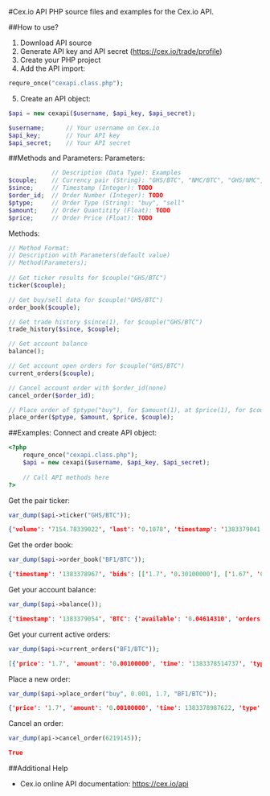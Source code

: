 #Cex.io API
PHP source files and examples for the Cex.io API.

##How to use?
1. Download API source
2. Generate API key and API secret (https://cex.io/trade/profile)
3. Create your PHP project
4. Add the API import:

```php
requre_once("cexapi.class.php");
```
5. Create an API object: 

```php
$api = new cexapi($username, $api_key, $api_secret);
```
```php
$username;		// Your username on Cex.io
$api_key;		// Your API key
$api_secret;	// Your API secret
```

##Methods and Parameters:
Parameters:

```php
			// Description (Data Type): Examples
$couple;	// Currency pair (String): "GHS/BTC", "NMC/BTC", "GHS/NMC", "BF1/BTC"
$since;		// Timestamp (Integer): TODO
$order_id;	// Order Number (Integer): TODO
$ptype;		// Order Type (String): "buy", "sell"
$amount;	// Order Quantitity (Float): TODO 
$price;		// Order Price (Float): TODO
```

Methods:

```php 
// Method Format:
// Description with Parameters(default value)
// Method(Parameters);
   
// Get ticker results for $couple("GHS/BTC")
ticker($couple);

// Get buy/sell data for $couple("GHS/BTC")
order_book($couple);

// Get trade history $since(1), for $couple("GHS/BTC") 
trade_history($since, $couple);

// Get account balance
balance();

// Get account open orders for $couple("GHS/BTC")
current_orders($couple);

// Cancel account order with $order_id(none)
cancel_order($order_id);

// Place order of $ptype("buy"), for $amount(1), at $price(1), for $couple("GHS/BTC").
place_order($ptype, $amount, $price, $couple);
```
 
##Examples:
Connect and create API object:
```php
<?php
	requre_once("cexapi.class.php");
	$api = new cexapi($username, $api_key, $api_secret);
	
	// Call API methods here
?>
```

Get the pair ticker:
```php
var_dump($api->ticker("GHS/BTC"));
```
```json
{'volume': '7154.78339022', 'last': '0.1078', 'timestamp': '1383379041', 'bid': '0.10778', 'high': '0.10799999', 'low': '0.10670076', 'ask': '0.10780000000000001'}
```

Get the order book:
```php
var_dump($api->order_book("BF1/BTC"));
```
```json
{'timestamp': '1383378967', 'bids': [['1.7', '0.30100000'], ['1.67', '0.00011000'], ['0.8', '0.02070000'], ['0.1002', '0.27748002'], ['0.1', '0.10000000'], ['0.011', '0.30500000'], ['0.009', '1.00000000'], ['0.00171', '0.00100000'], ['0.0012', '1.00000000'], ['0.00116819', '0.50000000'], ['0.001002', '33.00000000'], ['0.001001', '53.00000000'], ['0.001', '3.00000000'], ['0.00097626', '36.00000000'], ['0.0006', '85.00000000'], ['0.00058409', '0.50000000'], ['0.0004889', '0.06823960'], ['0.0003', '1.00000000'], ['0.00029204', '0.90000000'], ['0.0001', '101.00000000']], 'asks': []}
```

Get your account balance:
```php      
var_dump($api->balance());
```
```json
{'timestamp': '1383379054', 'BTC': {'available': '0.04614310', 'orders': '0.00170000'}, 'GHS': {'available': '0.02000000'}}
```

Get your current active orders:
```php
var_dump($api->current_orders("BF1/BTC"));
```
```json
[{'price': '1.7', 'amount': '0.00100000', 'time': '1383378514737', 'type': 'buy', 'id': '6219104', 'pending': '0.00100000'}]
```

Place a new order:
```php
var_dump($api->place_order("buy", 0.001, 1.7, "BF1/BTC"));
```
```json
{'price': '1.7', 'amount': '0.00100000', 'time': 1383378987622, 'type': 'buy', 'id': '6219145', 'pending': '0.00100000'}
```

Cancel an order:
```php
var_dump(api->cancel_order(6219145));
```
```json
True
```

##Additional Help
* Cex.io online API documentation: https://cex.io/api